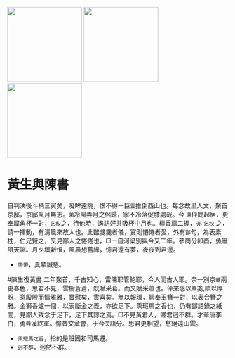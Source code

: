 [//]: # (scanned texts)
<img src="http://library.ctext.org/s1890343/s1890343_0079.png" width="170">
<img src="http://library.ctext.org/s1890343/s1890343_0078.png" width="170">
<img src="http://library.ctext.org/s1890343/s1890343_0077.png" width="170">

[//]: # (texts)
# 黃生與陳書
自判決後斗柄三寅矣，凝眸遠眺，恨不得一巨`雲`推倒西山也。每念故里人文，聚首京邸，京邸風月無恙。`弟`冷風弄月之侶歸，寧不冷落促膝處哉。今 `遣`伻問起居，更奉犀角杯一對，`乞权`之，待他時，遏訪好共吸杯中月也。檀香扇二握，亦 `乞权` 之，請一揮動，有清風來故人也。此雖戔戔者儀，實則惓惓者愛，外有`鄙`句，為表素枕，仁兄覽之，又見鄙人之惓惓也，▢一自河梁別與今又二年。參商分卯酉，魚雁阻天淵。月夕填新恨，風晨想舊緣，憶君還有夢，夜夜到君邊。

- `惓惓`，真摯誠懇。

#陳生復黃書
二年聚首，千古知心，雷陳耶管鮑耶，今人而古人耶。奈一別京`華`兩更春色，思君不見，雲樹蒼蒼，既賦采葛。而又賦采蕭也。伻來惠以`華`戔,順以厚貺，意殷殷而情雅雅，實慰矣，實喜矣。無以報環，聊奉玉簪一對，以表合簪之雅。金獅香爐一個，以表斷金之義，亦欲足下。熏班馬之香也，仍有鄙語錄之紙間，見鄙人致念于足下，足下其諒之焉。▢不見黃君人，嗟君迥不群。才華唐李白，勇`蓉`漢終軍。憶昔文章會，于今`芖`語分。思君更相望，愁絕遠山雲。

- `熏班馬之香`，指的是班固和司馬遷。
- `迥不群`，迥然不群。